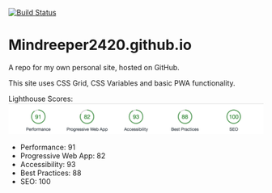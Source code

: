 [![Build Status](https://travis-ci.org/mindreeper2420/mindreeper2420.github.io.svg?branch=master)](https://travis-ci.org/mindreeper2420/mindreeper2420.github.io)

# Mindreeper2420.github.io
A repo for my own personal site, hosted on GitHub.

This site uses CSS Grid, CSS Variables and basic PWA functionality.

Lighthouse Scores:
![Lighthouse Score](img/lighthouse-scores.png)

- Performance: 91
- Progressive Web App: 82
- Accessibility: 93
- Best Practices: 88
- SEO: 100
